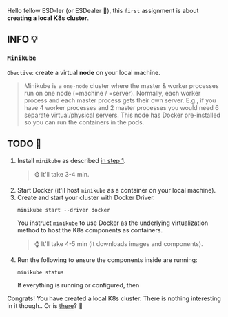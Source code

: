 Hello fellow ESD-ler (or ESDealer 👀), this `first` assignment is about **creating a local K8s cluster**.

## INFO 💡
### `Minikube`
`Obective`: create a virtual **node** on your local machine.

>Minikube is a `one-node` cluster where the master & worker processes run on one node (=machine / =server). Normally, each worker process and each master process gets their own server. E.g., if you have 4 worker processes and 2 master processes you would need 6 separate virtual/physical servers. 
This node has Docker pre-installed so you can run the containers in the pods.


## TODO 🎅
1. Install `minikube` as described [in step 1](https://minikube.sigs.k8s.io/docs/start/?arch=%2Flinux%2Fx86-64%2Fstable%2Fbinary+download).
    > ⌚ It'll take 3-4 min.
2. Start Docker (it'll host `minikube` as a container on your local machine).
3. Create and start your cluster with Docker Driver.
    ```
    minikube start --driver docker
    ```
    You instruct `minikube` to use Docker as the underlying virtualization method to host the K8s components as containers.
    > ⌚ It'll take 4-5 min (it downloads images and components).
4. Run the following to ensure the components inside are running:
    ```
    minikube status
    ```
    If everything is running or configured, then

Congrats! You have created a local K8s cluster. There is nothing interesting in it though.. Or is [there](https://github.com/zezl7/esd-2024-kubernetes/tree/main/workshop/2_Interact_with_Cluster)? 👤
